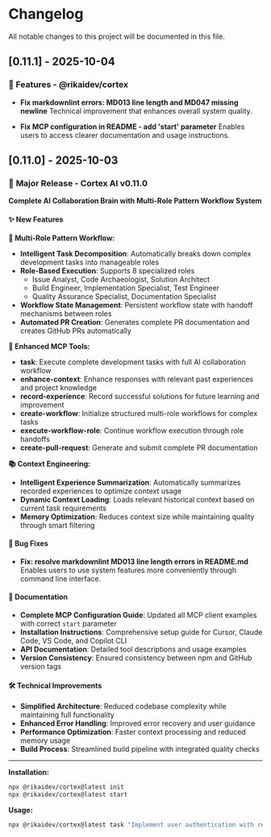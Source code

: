 # Changelog

All notable changes to this project will be documented in this file.

## [0.11.1] - 2025-10-04

### 🚀 Features - @rikaidev/cortex

- **Fix markdownlint errors: MD013 line length and MD047 missing newline**
  Technical improvement that enhances overall system quality.

- **Fix MCP configuration in README - add 'start' parameter**
  Enables users to access clearer documentation and usage instructions.



## [0.11.0] - 2025-10-03

### 🚀 **Major Release - Cortex AI v0.11.0**

**Complete AI Collaboration Brain with Multi-Role Pattern Workflow System**

#### ✨ **New Features**

**🧠 Multi-Role Pattern Workflow:**
- **Intelligent Task Decomposition**: Automatically breaks down complex development tasks into manageable roles
- **Role-Based Execution**: Supports 8 specialized roles
  - Issue Analyst, Code Archaeologist, Solution Architect
  - Build Engineer, Implementation Specialist, Test Engineer
  - Quality Assurance Specialist, Documentation Specialist
- **Workflow State Management**: Persistent workflow state with handoff mechanisms between roles
- **Automated PR Creation**: Generates complete PR documentation and creates GitHub PRs automatically

**🔧 Enhanced MCP Tools:**
- **task**: Execute complete development tasks with full AI collaboration workflow
- **enhance-context**: Enhance responses with relevant past experiences and project knowledge
- **record-experience**: Record successful solutions for future learning and improvement
- **create-workflow**: Initialize structured multi-role workflows for complex tasks
- **execute-workflow-role**: Continue workflow execution through role handoffs
- **create-pull-request**: Generate and submit complete PR documentation

**📚 Context Engineering:**
- **Intelligent Experience Summarization**: Automatically summarizes recorded experiences to optimize context usage
- **Dynamic Context Loading**: Loads relevant historical context based on current task requirements
- **Memory Optimization**: Reduces context size while maintaining quality through smart filtering

#### 🔧 **Bug Fixes**

- **Fix: resolve markdownlint MD013 line length errors in README.md**
  Enables users to use system features more conveniently through command line interface.

#### 📝 **Documentation**

- **Complete MCP Configuration Guide**: Updated all MCP client examples with correct `start` parameter
- **Installation Instructions**: Comprehensive setup guide for Cursor, Claude Code, VS Code, and Copilot CLI
- **API Documentation**: Detailed tool descriptions and usage examples
- **Version Consistency**: Ensured consistency between npm and GitHub version tags

#### 🛠️ **Technical Improvements**

- **Simplified Architecture**: Reduced codebase complexity while maintaining full functionality
- **Enhanced Error Handling**: Improved error recovery and user guidance
- **Performance Optimization**: Faster context processing and reduced memory usage
- **Build Process**: Streamlined build pipeline with integrated quality checks

---

**Installation:**
```bash
npx @rikaidev/cortex@latest init
npx @rikaidev/cortex@latest start
```

**Usage:**
```bash
npx @rikaidev/cortex@latest task "Implement user authentication with registration, login, and password reset"
```
